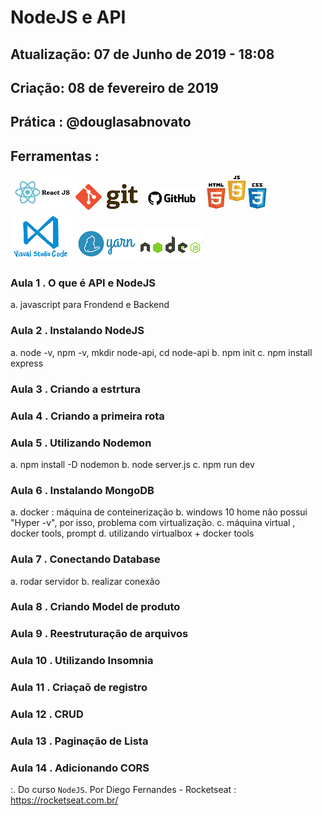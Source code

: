 # NodeJS e API

## Atualização: 07 de Junho de 2019 - 18:08
## Criação: 08 de fevereiro de 2019
## Prática : @douglasabnovato

## Ferramentas : 

![ReactJS](/images/logo-reactjs.jpg)
![Git](/images/logo-git.png)
![Github](/images/logo-github.png)
![HTML/CSS/Javascript](/images/logo-html-css-js.jpeg)
![VSCode](/images/logo-VSCode.png)
![Yarn](/images/logo-yarn.png)
![Nodejs](/images/nodejs.png)

### Aula 1 . O que é API e NodeJS
a. javascript para Frondend e Backend

### Aula 2 . Instalando NodeJS
a. node -v, npm -v, mkdir node-api, cd node-api
b. npm init
c. npm install express

### Aula 3 . Criando a estrtura

### Aula 4 . Criando a primeira rota

### Aula 5 . Utilizando Nodemon
a. npm install -D nodemon
b. node server.js
c. npm run dev

### Aula 6 . Instalando MongoDB
a. docker : máquina de conteinerização
b. windows 10 home não possui "Hyper -v", por isso, problema com virtualização.
c. máquina virtual , docker tools, prompt
d. utilizando virtualbox + docker tools

### Aula 7 . Conectando Database
a. rodar servidor
b. realizar conexão

### Aula 8 . Criando Model de produto

### Aula 9 . Reestruturação de arquivos

### Aula 10 . Utilizando Insomnia

### Aula 11 . Criaçaõ de registro

### Aula 12 . CRUD

### Aula 13 . Paginação de Lista

### Aula 14 . Adicionando CORS


:. Do curso `NodeJS`. Por Diego Fernandes - Rocketseat : https://rocketseat.com.br/